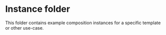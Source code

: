 # Instance folder
This folder contains example composition instances for a specific template or other use-case.